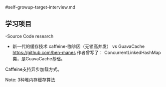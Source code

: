 #self-growup-target-interview.md

## 学习项目
-Source Code research






- 新一代的缓存技术
caffeine-咖啡因（无锁高并发） vs GuavaCache 
https://github.com/ben-manes 作者曾写了：
ConcurrentLinkedHashMap类，是GuavaCache基础。

Caffeine支持异步加载方式。

Note: 3种堆内存缓存算法





